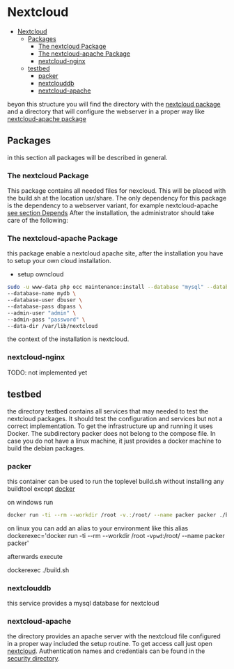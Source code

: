 # Nextcloud

<!-- TOC -->

- [Nextcloud](#nextcloud)
    - [Packages](#packages)
        - [The nextcloud Package](#the-nextcloud-package)
        - [The nextcloud-apache Package](#the-nextcloud-apache-package)
        - [nextcloud-nginx](#nextcloud-nginx)
    - [testbed](#testbed)
        - [packer](#packer)
        - [nextclouddb](#nextclouddb)
        - [nextcloud-apache](#nextcloud-apache)

<!-- /TOC -->
beyon this structure you will find the directory with the [nextcloud package](./nextcloud/DEBIAN/control) and a directory that will configure the webserver in a proper way like [nextcloud-apache package](nextcloud-apache/DEBIAN/control)

## Packages

in this section all packages will be described in general.

### The nextcloud Package

This package contains all needed files for nexcloud. This will be placed with the build.sh at the location usr/share. The only dependency for this package is the dependency to a webserver variant, for example nextcloud-apache [see section Depends](nextcloud/DEBIAN/control)
After the installation, the administrator should take care of the following:

### The nextcloud-apache Package

this package enable a nextcloud apache site, after the installation you have to setup your own cloud installation.

- setup owncloud

```bash
sudo -u www-data php occ maintenance:install --database "mysql" --database-host myhost \
--database-name mydb \
--database-user dbuser \
--database-pass dbpass \
--admin-user "admin" \
--admin-pass "password" \
--data-dir /var/lib/nextcloud
```

the context of the installation is nextcloud.

### nextcloud-nginx

TODO: not implemented yet

## testbed

the directory testbed contains all services that may needed to test the nextcloud packages. It should test the configuration and services but not a correct implementation.
To get the infrastructure up and running it uses Docker. The subdirectory packer does not belong to the compose file. In case you do not have a linux machine, it just provides a docker machine to build the debian packages. 

### packer

this container can be used to run the toplevel build.sh without installing any buildtool except [docker](https://www.docker.com/get-docker)

on windows run

```bash
docker run -ti --rm --workdir /root -v.:/root/ --name packer packer ./build.sh
```

on linux you can add an alias to your environment like this
alias dockerexec='docker run -ti --rm --workdir /root -v`pwd`:/root/ --name packer packer'

afterwards execute

dockerexec ./build.sh

### nextclouddb

this service provides a mysql database for nextcloud

### nextcloud-apache

the directory provides an apache server with the nextcloud file configured in a proper way included the setup routine. To get access call just open [nextcloud](http://localhost/nextcloud).
Authentication names and credentials can be found in the [security directory](testbed/secrets/).
